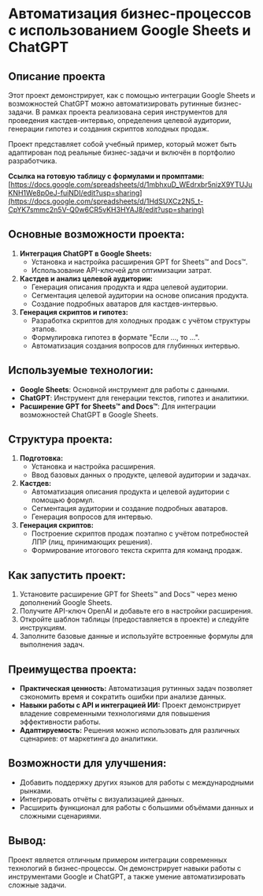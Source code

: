 # Автоматизация бизнес-процессов с использованием Google Sheets и ChatGPT

## Описание проекта
Этот проект демонстрирует, как с помощью интеграции Google Sheets и возможностей ChatGPT можно автоматизировать рутинные бизнес-задачи. В рамках проекта реализована серия инструментов для проведения кастдев-интервью, определения целевой аудитории, генерации гипотез и создания скриптов холодных продаж. 

Проект представляет собой учебный пример, который может быть адаптирован под реальные бизнес-задачи и включён в портфолио разработчика.

**Ссылка на готовую таблицу с формулами и промптами:** [https://docs.google.com/spreadsheets/d/1mbhxuD_WEdrxbr5nizX9YTUJuKNH1We8p0eJ-fuiNDI/edit?usp=sharing](https://docs.google.com/spreadsheets/d/1HdSUXCz2N5_t-CpYK7smmc2n5V-Q0w6CR5vKH3HYAJ8/edit?usp=sharing)

## Основные возможности проекта:
1. **Интеграция ChatGPT в Google Sheets:**
   - Установка и настройка расширения GPT for Sheets™ and Docs™.
   - Использование API-ключей для оптимизации затрат.
2. **Кастдев и анализ целевой аудитории:**
   - Генерация описания продукта и ядра целевой аудитории.
   - Сегментация целевой аудитории на основе описания продукта.
   - Создание подробных аватаров для кастдев-интервью.
3. **Генерация скриптов и гипотез:**
   - Разработка скриптов для холодных продаж с учётом структуры этапов.
   - Формулировка гипотез в формате "Если ..., то ...".
   - Автоматизация создания вопросов для глубинных интервью.

## Используемые технологии:
- **Google Sheets**: Основной инструмент для работы с данными.
- **ChatGPT**: Инструмент для генерации текстов, гипотез и аналитики.
- **Расширение GPT for Sheets™ and Docs™**: Для интеграции возможностей ChatGPT в Google Sheets.

## Структура проекта:
1. **Подготовка:**
   - Установка и настройка расширения.
   - Ввод базовых данных о продукте, целевой аудитории и задачах.
2. **Кастдев:**
   - Автоматизация описания продукта и целевой аудитории с помощью формул.
   - Сегментация аудитории и создание подробных аватаров.
   - Генерация вопросов для интервью.
3. **Генерация скриптов:**
   - Построение скриптов продаж поэтапно с учётом потребностей ЛПР (лиц, принимающих решения).
   - Формирование итогового текста скрипта для команд продаж.

## Как запустить проект:
1. Установите расширение GPT for Sheets™ and Docs™ через меню дополнений Google Sheets.
2. Получите API-ключ OpenAI и добавьте его в настройки расширения.
3. Откройте шаблон таблицы (предоставляется в проекте) и следуйте инструкциям.
4. Заполните базовые данные и используйте встроенные формулы для выполнения задач.

## Преимущества проекта:
- **Практическая ценность:** Автоматизация рутинных задач позволяет сэкономить время и сократить ошибки при анализе данных.
- **Навыки работы с API и интеграцией ИИ:** Проект демонстрирует владение современными технологиями для повышения эффективности работы.
- **Адаптируемость:** Решения можно использовать для различных сценариев: от маркетинга до аналитики.

## Возможности для улучшения:
- Добавить поддержку других языков для работы с международными рынками.
- Интегрировать отчёты с визуализацией данных.
- Расширить функционал для работы с большими объёмами данных и сложными сценариями.

## Вывод:
Проект является отличным примером интеграции современных технологий в бизнес-процессы. Он демонстрирует навыки работы с инструментами Google и ChatGPT, а также умение автоматизировать сложные задачи. 
